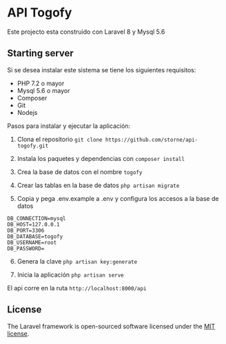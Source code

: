 # API Togofy 

Este projecto esta construido con Laravel 8 y Mysql 5.6

## Starting server

Si se desea instalar este sistema se tiene los siguientes requisitos:
- PHP 7.2 o mayor
- Mysql 5.6 o mayor
- Composer
- Git
- Nodejs

Pasos para instalar y ejecutar la aplicación:

1. Clona el repositorio
`git clone https://github.com/storne/api-togofy.git`

2. Instala los paquetes y dependencias con
`composer install`

3. Crea la base de datos con el nombre `togofy`

4. Crear las tablas en la base de datos
`php artisan migrate`

5. Copia y pega .env.example a .env y configura los accesos a la base de datos
``` 
DB_CONNECTION=mysql
DB_HOST=127.0.0.1
DB_PORT=3306
DB_DATABASE=togofy
DB_USERNAME=root
DB_PASSWORD=
``` 

6. Genera la clave
`php artisan key:generate`

7. Inicia la aplicación
`php artisan serve`

El api corre en la ruta `http://localhost:8000/api`


## License

The Laravel framework is open-sourced software licensed under the [MIT license](https://opensource.org/licenses/MIT).

